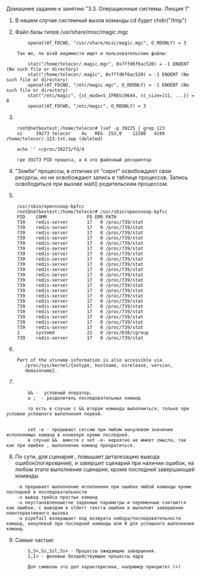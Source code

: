 Домашнее задание к занятию "3.3. Операционные системы. Лекция 1"


1. В нашем случае системный вызов команды cd будет chdir("/tmp")

2. Файл базы типов /usr/share/misc/magic.mgc
```
		openat(AT_FDCWD, "/usr/share/misc/magic.mgc", O_RDONLY) = 3
```
		Так же, по всей видимости ищет и пользовательские файлы:
```
		stat("/home/telecor/.magic.mgc", 0x7ffd6f6ac520) = -1 ENOENT (No such file or directory)
		stat("/home/telecor/.magic", 0x7ffd6f6ac520) = -1 ENOENT (No such file or directory)
		openat(AT_FDCWD, "/etc/magic.mgc", O_RDONLY) = -1 ENOENT (No such file or directory)
		stat("/etc/magic", {st_mode=S_IFREG|0644, st_size=111, ...}) = 0
		openat(AT_FDCWD, "/etc/magic", O_RDONLY) = 3
```

3. 
```
    root@netboxtest:/home/telecor# lsof -p 39225 | grep 123
    vi     39273 telecor    4u   REG  253,0    12288   4199 /home/telecor/.123.txt.swp (deleted)

    echo '' >/proc/39273/fd/4

    где 39273 PID процеса, а 4 это файловый дескриптор
```

4. "Зомби" процессы, в отличии от "сирот" освобождают свои ресурсы, но не освобождают запись в таблице процессов. 
	    Запись освободиться при вызове wait() родительским процессом. 
	
5.    
```
    /usr/sbin/opensnoop-bpfcc
    root@netboxtest:/home/telecor# /usr/sbin/opensnoop-bpfcc
    PID    COMM               FD ERR PATH
    739    redis-server       17   0 /proc/739/stat
    739    redis-server       17   0 /proc/739/stat
    739    redis-server       17   0 /proc/739/stat
    739    redis-server       17   0 /proc/739/stat
    739    redis-server       17   0 /proc/739/stat
    739    redis-server       17   0 /proc/739/stat
    739    redis-server       17   0 /proc/739/stat
    739    redis-server       17   0 /proc/739/stat
    739    redis-server       17   0 /proc/739/stat
    739    redis-server       17   0 /proc/739/stat
    739    redis-server       17   0 /proc/739/stat
    739    redis-server       17   0 /proc/739/stat
    739    redis-server       17   0 /proc/739/stat
    739    redis-server       17   0 /proc/739/stat
    739    redis-server       17   0 /proc/739/stat
    739    redis-server       17   0 /proc/739/stat
    739    redis-server       17   0 /proc/739/stat
    739    redis-server       17   0 /proc/739/stat
    739    redis-server       17   0 /proc/739/stat
    739    redis-server       17   0 /proc/739/stat
    739    redis-server       17   0 /proc/739/stat
    1      systemd            22   0 /proc/638/cgroup
    739    redis-server       17   0 /proc/739/stat
```
6. 
```
    Part of the utsname information is also accessible via
       /proc/sys/kernel/{ostype, hostname, osrelease, version,
       domainname}.
```
7. 
```
        && -  условный оператор, 
        а ;  - разделитель последовательных команд

        то есть в случае с && вторая команда выполниться, только при условии успешного выполнения первой.

        
        set -e - прерывает сессию при любом ненулевом значении исполняемых команд в конвеере кроме последней.
        в случае &&  вместе с set -e- вероятно не имеет смысла, так как при ошибке , выполнение команд прекратиться.
```
8.   По сути, для сценария , повышает деталезацию вывода ошибок(логирования), 
	    и завершит сценарий при наличии ошибок, на любом этапе выполнения сценария, кроме последней завершающей команды
```
    -e прерывает выполнение исполнения при ошибке любой команды кроме последней в последовательности 
    -x вывод трейса простых команд 
    -u неустановленные/не заданные параметры и переменные считаются как ошибки, с выводом в stderr текста ошибки и выполнит завершение неинтерактивного вызова
    -o pipefail возвращает код возврата набора/последовательности команд, ненулевой при последней команды или 0 для успешного выполнения команд.
```
9. Самые частые:
```
        S,S+,Ss,Ssl,Ss+ - Процессы ожидающие завершения. 
        I,I< - фоновые бездействующие процессы ядра

        Доп символы это доп характеритики, например приоритет (<)
```


